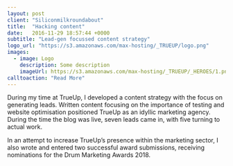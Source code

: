 ```yaml
---
layout: post
client: "Siliconmilkroundabout"
title:  "Hacking content"
date:   2016-11-29 18:57:44 +0000
subtitle: "Lead-gen focussed content strategy"
logo_url: "https://s3.amazonaws.com/max-hosting/_TRUEUP/logo.png"
images:
  - image: Logo
    description: Some description
    imageUrl: https://s3.amazonaws.com/max-hosting/_TRUEUP/_HEROES/1.png
calltoaction: "Read More"
---
```


During my time at TrueUp, I developed a content strategy with the focus on generating leads. Written content focusing on the importance of testing and website optimisation positioned TrueUp as an idyllic marketing agency. During the time the blog was live, seven leads came in, with five turning to actual work.

In an attempt to increase TrueUp’s presence within the marketing sector, I also wrote and entered two successful award submissions, receiving nominations for the Drum Marketing Awards 2018. 


